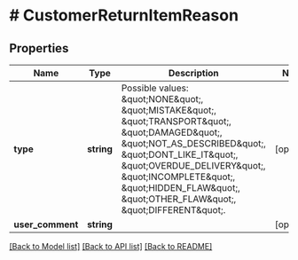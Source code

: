 # # CustomerReturnItemReason

## Properties

Name | Type | Description | Notes
------------ | ------------- | ------------- | -------------
**type** | **string** | Possible values: \&quot;NONE\&quot;, \&quot;MISTAKE\&quot;, \&quot;TRANSPORT\&quot;, \&quot;DAMAGED\&quot;, \&quot;NOT_AS_DESCRIBED\&quot;, \&quot;DONT_LIKE_IT\&quot;, \&quot;OVERDUE_DELIVERY\&quot;, \&quot;INCOMPLETE\&quot;, \&quot;HIDDEN_FLAW\&quot;, \&quot;OTHER_FLAW\&quot;, \&quot;DIFFERENT\&quot;. | [optional]
**user_comment** | **string** |  | [optional]

[[Back to Model list]](../../README.md#models) [[Back to API list]](../../README.md#endpoints) [[Back to README]](../../README.md)
